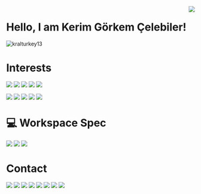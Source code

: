 <img align='right' src="https://github-readme-stats.vercel.app/api?username=kralturkey13&show_icons=true">

# Hello, I am Kerim Görkem Çelebiler! 

<p align="left"> <img src="https://komarev.com/ghpvc/?username=kralturkey13" alt="kralturkey13" /> </p>

# Interests

[![](https://img.shields.io/badge/python-cD1?style=for-the-badge&logo=python)](https://www.python.org/)
[![](https://img.shields.io/badge/Tensorflow%20-%23239120.svg?&style=for-the-badge&logo=tensorflow)](https://www.tensorflow.org/)
[![](https://img.shields.io/badge/keras-cD1?style=for-the-badge&logo=keras)](https://keras.io/)
[![](https://img.shields.io/badge/Machine%20Learning-%23100000.svg?&style=for-the-badge)]()
[![](https://img.shields.io/badge/Deep%20Learning-0078D4?&style=for-the-badge)]()

[![](https://img.shields.io/badge/unity%20-%23100000.svg?&style=for-the-badge&logo=unity)](https://unity.com/)
[![](https://img.shields.io/badge/matlab-cD1?style=for-the-badge&logo=mathworks)](https://www.mathworks.com/products/matlab.html)
[![](https://img.shields.io/badge/c%23%20-%23239120.svg?&style=for-the-badge&logo=c-sharp)](https://docs.microsoft.com/tr-tr/dotnet/csharp/)
[![](https://img.shields.io/badge/c++%20-%2300599C.svg?&style=for-the-badge&logo=c%2B%2B)](https://www.cplusplus.com/)
[![](https://img.shields.io/badge/Arduino-cD1?style=for-the-badge&logo=arduino)](https://www.arduino.cc/)


# 💻 Workspace Spec
[![](https://img.shields.io/badge/windows-0078D6?logo=windows&logoColor=white&style=for-the-badge)]()
[![](https://img.shields.io/badge/nvidia-gtx750ti-%2376B900.svg?&style=for-the-badge&logo=nvidia&logoColor=white)]()
[![](https://img.shields.io/badge/intel-core%20i7%202th-%230071C5.svg?&style=for-the-badge&logo=intel&logoColor=white)]()

# Contact

[![](https://img.shields.io/badge/E-Mail-0078D4?logo=microsoft-outlook&logoColor=white&style=for-the-badge)](mailto:kerim_celebiler@hotmail.com)
[![](https://img.shields.io/badge/twitter-%231DA1F2.svg?&style=for-the-badge&logo=twitter&logoColor=white)](https://twitter.com/celebiler_kerim)
[![](https://img.shields.io/badge/linkedin-%230077B5.svg?&style=for-the-badge&logo=linkedin&logoColor=white)](https://www.linkedin.com/in/kerim-%C3%A7elebiler-6536b2139/)
[![](https://img.shields.io/badge/instagram-%23E4405F.svg?&style=for-the-badge&logo=instagram&logoColor=white)](https://www.instagram.com/kerim_celebiler/)
[![](https://img.shields.io/badge/github-%23100000.svg?&style=for-the-badge&logo=github&logoColor=white)](https://github.com/kralturkey13)
[![](https://img.shields.io/badge/Kaggle-%23239120.svg?&style=for-the-badge&logo=kaggle)](https://www.kaggle.com/kerimelebiler)
[![](https://img.shields.io/badge/Steam-%23000000.svg?&style=for-the-badge&logo=steam)](https://steamcommunity.com/id/kerimcelebiler/)
[![](https://img.shields.io/badge/Freelancer-%231DA1F2.svg?&style=for-the-badge&logo=freelancer)](https://www.freelancer.com/u/kerimcelebiler)
